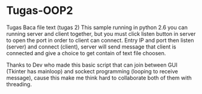# Tugas-OOP2
Tugas Baca file text (tugas 2)
This sample running in python 2.6
you can running server and client together, but you must click listen button in server to open the port in order to client can connect.
Entry IP and port then listen (server) and connect (client), server will send message that client is connected and give a choice to get contain of text file choosen.

Thanks to Dev who made this basic script that can join between GUI (Tkinter has mainloop) and sockect programming (looping to receive message), cause this make me think hard to collaborate both of them with threading.
